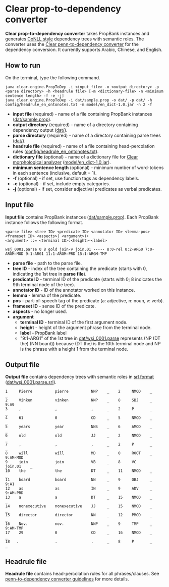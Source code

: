 # Clear prop-to-dependency converter #

**Clear prop-to-dependency converter** takes PropBank instances and generates [CoNLL style](http://ufal.mff.cuni.cz/conll2009-st/task-description.html) dependency trees with semantic roles. The converter uses the [Clear penn-to-dependency converter](Phrase2DepGuidelines.md) for the dependency conversion.  It currently supports Arabic, Chinese, and English.

## How to run ##

On the terminal, type the following command.

```
java clear.engine.PropToDep -i <input file> -o <output directory> -p <parse directory> -h <headrule file> [-m <dictionary-file> -n <minimum sentence length> -f -e -j]
java clear.engine.PropToDep -i dat/sample.prop -o dat/ -p dat/ -h config/headrule_en_ontonotes.txt -m model/en_dict-1.0.jar -n 2 -f
```

  * **input file** (required) - name of a file containing PropBank instances ([dat/sample.prop](http://code.google.com/p/clearparser/source/browse/trunk/dat/sample.prop)).
  * **output directory** (required) - name of a directory containing dependency output ([dat/](http://code.google.com/p/clearparser/source/browse/trunk/dat/)).
  * **parse directory** (required) - name of a directory containing parse trees ([dat/](http://code.google.com/p/clearparser/source/browse/trunk/dat)).
  * **headrule file** (required) - name of a file containing head-percolation rules ([config/headrule\_en\_ontonotes.txt](http://code.google.com/p/clearparser/source/browse/trunk/config/headrule_en_ontonotes.txt)).
  * **dictionary file** (optional) - name of a dictionary file for [Clear morphological analyzer](MorphAnalyzerGuidelines.md) ([model/en\_dict-1.0.jar](http://clearparser.googlecode.com/svn/trunk/model/en_dict-1.0.jar)).
  * **minimum sentence length** (optional) - minimum number of word-tokens in each sentence (inclusive, default = 1).
  * **-f** (optional) - if set, use function tags as dependency labels.
  * **-e** (optional) - if set, include empty categories.
  * **-j** (optional) - if set, consider adjectival predicates as verbal predicates.

## Input file ##

**Input file** contains PropBank instances ([dat/sample.prop](http://code.google.com/p/clearparser/source/browse/trunk/dat/sample.prop)).  Each PropBank instance follows the following format.

```
<parse file> <tree ID> <predicate ID> <annotator ID> <lemma-pos> <frameset ID> <aspects>( <argument>)+
<argument> ::= <terminal ID>:<height>-<label>

wsj_0001.parse 0 8 gold join-v join.01 ----- 8:0-rel 0:2-ARG0 7:0-ARGM-MOD 9:1-ARG1 11:1-ARGM-PRD 15:1-ARGM-TMP
```

  * **parse file** - path to the parse file.
  * **tree ID** - index of the tree containing the predicate (starts with 0, indicating the 1st tree in **parse file**).
  * **predicate ID** - terminal ID of the predicate (starts with 0; 8 indicates the 9th terminal node of the tree).
  * **annotator ID** - ID of the annotator worked on this instance.
  * **lemma** - lemma of the predicate.
  * **pos** - part-of-speech tag of the predicate (a: adjective, n: noun, v: verb).
  * **frameset ID** - sense ID of the predicate.
  * **aspects** - no longer used.
  * **argument**
    * **terminal ID** - terminal ID of the first argument node.
    * **height** - height of the argument phrase from the terminal node.
    * **label** - PropBank label
    * "9:1-ARG1" of the 1st tree in [dat/wsj\_0001.parse](http://code.google.com/p/clearparser/source/browse/trunk/dat/wsj_0001.parse) represents (NP (DT the) (NN board)) because (DT the) is the 10th terminal node and NP is the phrase with a height 1 from the terminal node.

## Output file ##

**Output file** contains dependency trees with semantic roles in [srl format](DataFormat.md) ([dat/wsj\_0001.parse.srl](http://code.google.com/p/clearparser/source/browse/trunk/dat/wsj_0001.parse.srl)).

```
1     Pierre          pierre          NNP    _    2     NMOD    _          _
2     Vinken          vinken          NNP    _    8     SBJ     _          9:A0
3     ,               ,               ,      _    2     P       _          _
4     61              0               CD     _    5     NMOD    _          _
5     years           year            NNS    _    6     AMOD    _          _
6     old             old             JJ     _    2     NMOD    _          _
7     ,               ,               ,      _    2     P       _          _
8     will            will            MD     _    0     ROOT    _          9:AM-MOD
9     join            join            VB     _    8     VC      join.01    _
10    the             the             DT     _    11    NMOD    _          _
11    board           board           NN     _    9     OBJ     _          9:A1
12    as              as              IN     _    9     ADV     _          9:AM-PRD
13    a               a               DT     _    15    NMOD    _          _
14    nonexecutive    nonexecutive    JJ     _    15    NMOD    _          _
15    director        director        NN     _    12    PMOD    _          _
16    Nov.            nov.            NNP    _    9     TMP     _          9:AM-TMP
17    29              0               CD     _    16    NMOD    _          _
18   .                .               .      _    8     P       _          _
```

## Headrule file ##

**Headrule file** contains head-percolation rules for all phrases/clauses.  See [penn-to-dependency converter guidelines](Phrase2DepGuidelines.md) for more details.